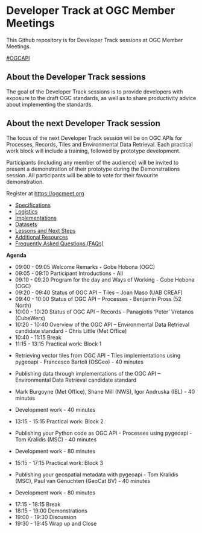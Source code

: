 # Developer Track at OGC Member Meetings



This Github repository is for Developer Track sessions at OGC Member Meetings.

[#OGCAPI](https://twitter.com/hashtag/OGCAPI)


About the Developer Track sessions
----------------

The goal of the Developer Track sessions is to provide developers with exposure to the draft OGC standards, as well as to share productivity advice about implementing the standards.

About the next Developer Track session
----------------

The focus of the next Developer Track session will be on OGC APIs for Processes, Records, Tiles and Environmental Data Retrieval. Each practical work block will include a training, followed by prototype development.

Participants (including any member of the audience) will be invited to present a demonstration of their prototype during the Demonstrations session. All participants will be able to vote for their favourite demonstration.

Register at https://ogcmeet.org


* [Specifications](./specs.adoc)
* [Logistics](./logistics.adoc)
* [Implementations](./implementations.adoc)
* [Datasets](./Shared_Datasets/README.md)
* [Lessons and Next Steps](./lessonsAndNextSteps.adoc)
* [Additional Resources](./additionalResources.adoc)
* [Frequently Asked Questions (FAQs)](./FAQ.adoc)

**Agenda**

* 09:00 - 09:05 Welcome Remarks - Gobe Hobona (OGC)
* 09:05 - 09:10 Participant Introductions - All
* 09:10 - 09:20 Program for the day and Ways of Working - Gobe Hobona (OGC)
* 09:20 - 09:40 Status of OGC API – Tiles – Joan Maso (UAB CREAF)
* 09:40 - 10:00 Status of OGC API – Processes - Benjamin Pross (52 North)
* 10:00 - 10:20 Status of OGC API – Records - Panagiotis ‘Peter’ Vretanos (CubeWerx)
* 10:20 - 10:40 Overview of the OGC API – Environmental Data Retrieval candidate standard - Chris Little (Met Office)
* 10:40 - 11:15 Break
* 11:15 - 13:15 Practical work: Block 1

- Retrieving vector tiles from OGC API - Tiles implementations using pygeoapi - Francesco Bartoli (OSGeo) - 40 minutes

-	Publishing data through implementations of the OGC API – Environmental Data Retrieval candidate standard

- Mark Burgoyne (Met Office), Shane Mill (NWS), Igor Andruska (IBL) - 40 minutes

-	Development work - 40 minutes

* 13:15 - 15:15 Practical work: Block 2

-	Publishing your Python code as OGC API - Processes using pygeoapi - Tom Kralidis (MSC) - 40 minutes

-	Development work - 80 minutes

* 15:15 - 17:15 Practical work: Block 3

-	Publishing your geospatial metadata with pygeoapi - Tom Kralidis (MSC), Paul van Genuchten (GeoCat BV) - 40 minutes

-	Development work - 80 minutes

* 17:15 - 18:15 Break
* 18:15 - 19:00 Demonstrations
* 19:00 - 19:30 Discussion
* 19:30 - 19:45 Wrap up and Close
